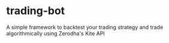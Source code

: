 # trading-bot
A simple framework to backtest your trading strategy and trade algorithmically using Zerodha's Kite API
